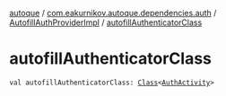 [autoque](../../index.md) / [com.eakurnikov.autoque.dependencies.auth](../index.md) / [AutofillAuthProviderImpl](index.md) / [autofillAuthenticatorClass](./autofill-authenticator-class.md)

# autofillAuthenticatorClass

`val autofillAuthenticatorClass: `[`Class`](https://developer.android.com/reference/java/lang/Class.html)`<`[`AuthActivity`](../../com.eakurnikov.autoque.view/-auth-activity/index.md)`>`
